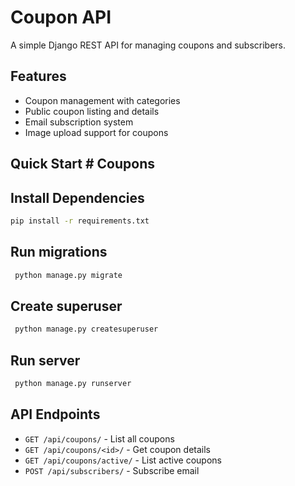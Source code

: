 # Coupon API

A simple Django REST API for managing coupons and subscribers.

## Features

- Coupon management with categories
- Public coupon listing and details
- Email subscription system
- Image upload support for coupons

## Quick Start # Coupons

## Install Dependencies

```bash
pip install -r requirements.txt
```

## Run migrations

```bash
 python manage.py migrate
```

## Create superuser

```bash
 python manage.py createsuperuser
```

## Run server

```bash
 python manage.py runserver
```

## API Endpoints

- `GET /api/coupons/` - List all coupons
- `GET /api/coupons/<id>/` - Get coupon details
- `GET /api/coupons/active/` - List active coupons
- `POST /api/subscribers/` - Subscribe email